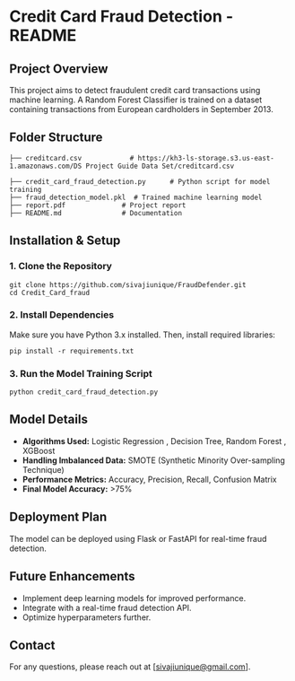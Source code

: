 # Credit Card Fraud Detection - README

## Project Overview
This project aims to detect fraudulent credit card transactions using machine learning. A Random Forest Classifier is trained on a dataset containing transactions from European cardholders in September 2013.

## Folder Structure
```
├── creditcard.csv            # https://kh3-ls-storage.s3.us-east-1.amazonaws.com/DS Project Guide Data Set/creditcard.csv

├── credit_card_fraud_detection.py      # Python script for model training
├── fraud_detection_model.pkl  # Trained machine learning model
├── report.pdf              # Project report
├── README.md               # Documentation
```

## Installation & Setup
### 1. Clone the Repository
```
git clone https://github.com/sivajiunique/FraudDefender.git
cd Credit_Card_fraud
```

### 2. Install Dependencies
Make sure you have Python 3.x installed. Then, install required libraries:
```
pip install -r requirements.txt
```

### 3. Run the Model Training Script
```
python credit_card_fraud_detection.py
```

## Model Details
- **Algorithms Used:** Logistic Regression , Decision Tree, Random Forest , XGBoost
- **Handling Imbalanced Data:** SMOTE (Synthetic Minority Over-sampling Technique)
- **Performance Metrics:** Accuracy, Precision, Recall, Confusion Matrix
- **Final Model Accuracy:** >75%

## Deployment Plan
The model can be deployed using Flask or FastAPI for real-time fraud detection.

## Future Enhancements
- Implement deep learning models for improved performance.
- Integrate with a real-time fraud detection API.
- Optimize hyperparameters further.

## Contact
For any questions, please reach out at [sivajiunique@gmail.com].

